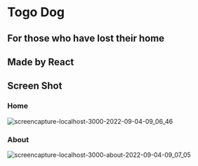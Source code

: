 # Togo Dog
## For those who have lost their home
## Made by React

## Screen Shot

### Home
![screencapture-localhost-3000-2022-09-04-09_06_46](https://user-images.githubusercontent.com/55618626/188291399-d3168533-a893-469e-982a-fe5f1eca57f3.png)


### About
![screencapture-localhost-3000-about-2022-09-04-09_07_05](https://user-images.githubusercontent.com/55618626/188291400-79c002be-ca84-457d-971d-fcea66d9533a.png)
